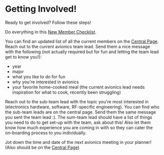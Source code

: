 # Getting Involved!

Ready to get involved? Follow these steps!

Do everything in this [New Member Checklist](https://soundingrocketlab.com/srl-new-member-checklist/).

You can find an updated list of all the current members on the [Central Page](centralpage.md). Reach out to the current avionics team lead. Send them a nice message with the following (not actually required but for fun and letting the team lead get to know you!): 

- year
- major
- what you like to do for fun
- why you're interested in avionics
- your favorite home-cooked meal (the current avionics lead needs inspiration for what to cook, recently been struggling)

Reach out to the sub-team lead with the topic you're most interested in (electronics hardware, software, RF-specific engineering). You can find who the sub-team leads are on the central page. Send them the same message you sent the team lead :). The sum-team lead should have a list of things you need to do to get set-up with the team, ask about this! Also let them know how much experience you are coming in with so they can cater the on-boarding process to you individually.

Jot down the time and date of the next avionics meeting in your planner! (Also should be on the [Central Page](centralpage.md))